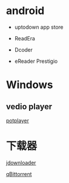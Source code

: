 # android

+ uptodown app store

+ ReadEra

+ Dcoder

+ eReader Prestigio

# Windows

## vedio player

[potplayer](https://potplayer.org/)

# 下载器

[jdownloader](https://jdownloader.org/download/index)

[qBittorrent](https://github.com/c0re100/qBittorrent-Enhanced-Edition/releases)
